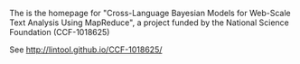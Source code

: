 The is the homepage for "Cross-Language Bayesian Models for Web-Scale Text Analysis Using MapReduce", a project funded by the National Science Foundation (CCF-1018625)

See http://lintool.github.io/CCF-1018625/
